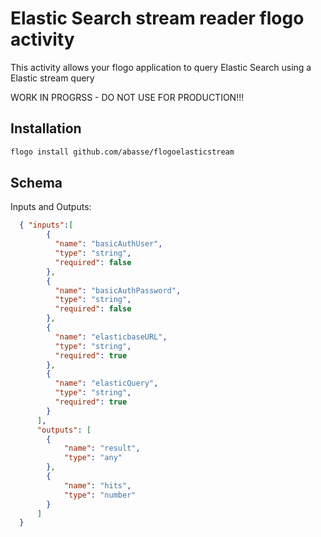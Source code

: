 # Elastic Search stream reader flogo activity
This activity allows your flogo application to query Elastic Search using a Elastic stream query

WORK IN PROGRSS - DO NOT USE FOR PRODUCTION!!!

## Installation

```bash
flogo install github.com/abasse/flogoelasticstream
```

## Schema
Inputs and Outputs:

```json
  { "inputs":[
        {
          "name": "basicAuthUser",
          "type": "string",
          "required": false
        },
        {
          "name": "basicAuthPassword",
          "type": "string",
          "required": false
        },
        {
          "name": "elasticbaseURL",
          "type": "string",
          "required": true
        },
        {
          "name": "elasticQuery",
          "type": "string",
          "required": true
        }
      ],
      "outputs": [
        {
            "name": "result",
            "type": "any"
        },
        {
            "name": "hits",
            "type": "number"
        }
      ]
  }
```
